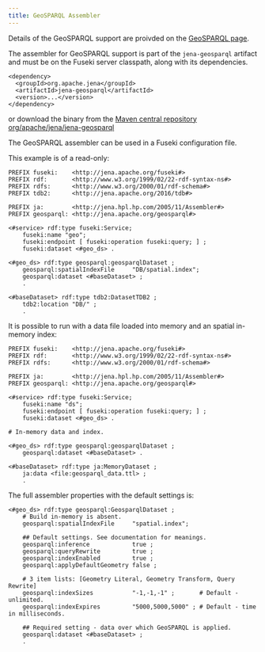 ```yaml
---
title: GeoSPARQL Assembler
---
```


Details of the GeoSPARQL support are proivded on the [GeoSPARQL page](index).

The assembler for GeoSPARQL support is part of the `jena-geosparql` artifact and
must be on the Fuseki server classpath, along with its dependencies.

    <dependency>
      <groupId>org.apache.jena</groupId>
      <artifactId>jena-geosparql</artifactId>
      <version>...</version>
    </dependency>

or download the binary from the 
[Maven central repository org/apache/jena/jena-geosparql](https://repo1.maven.org/maven2/org/apache/jena/jena-geosparql/)

The GeoSPARQL assembler can be used in a Fuseki configuration file.

This example is of a read-only: 

```
PREFIX fuseki:    <http://jena.apache.org/fuseki#>
PREFIX rdf:       <http://www.w3.org/1999/02/22-rdf-syntax-ns#>
PREFIX rdfs:      <http://www.w3.org/2000/01/rdf-schema#>
PREFIX tdb2:      <http://jena.apache.org/2016/tdb#>

PREFIX ja:        <http://jena.hpl.hp.com/2005/11/Assembler#>
PREFIX geosparql: <http://jena.apache.org/geosparql#>

<#service> rdf:type fuseki:Service;
    fuseki:name "geo";
    fuseki:endpoint [ fuseki:operation fuseki:query; ] ;
    fuseki:dataset <#geo_ds> .

<#geo_ds> rdf:type geosparql:geosparqlDataset ;
    geosparql:spatialIndexFile     "DB/spatial.index";
    geosparql:dataset <#baseDataset> ;
    .

<#baseDataset> rdf:type tdb2:DatasetTDB2 ;
    tdb2:location "DB/" ;
    .
```

It is possible to run with a data file loaded into memory and 
an spatial in-memory index:
```
PREFIX fuseki:    <http://jena.apache.org/fuseki#>
PREFIX rdf:       <http://www.w3.org/1999/02/22-rdf-syntax-ns#>
PREFIX rdfs:      <http://www.w3.org/2000/01/rdf-schema#>

PREFIX ja:        <http://jena.hpl.hp.com/2005/11/Assembler#>
PREFIX geosparql: <http://jena.apache.org/geosparql#>

<#service> rdf:type fuseki:Service;
    fuseki:name "ds";
    fuseki:endpoint [ fuseki:operation fuseki:query; ] ;
    fuseki:dataset <#geo_ds> .

# In-memory data and index.

<#geo_ds> rdf:type geosparql:geosparqlDataset ;
    geosparql:dataset <#baseDataset> .

<#baseDataset> rdf:type ja:MemoryDataset ;
    ja:data <file:geosparql_data.ttl> ;
    .
```

The full assembler properties with the default settings is:
```
<#geo_ds> rdf:type geosparql:GeosparqlDataset ;
    # Build in-memory is absent.
    geosparql:spatialIndexFile     "spatial.index";

    ## Default settings. See documentation for meanings.
    geosparql:inference            true ;
    geosparql:queryRewrite         true ;
    geosparql:indexEnabled         true ;
    geosparql:applyDefaultGeometry false ;
    
    # 3 item lists: [Geometry Literal, Geometry Transform, Query Rewrite]
    geosparql:indexSizes           "-1,-1,-1" ;       # Default - unlimited.
    geosparql:indexExpires         "5000,5000,5000" ; # Default - time in milliseconds.

    ## Required setting - data over which GeoSPARQL is applied.
    geosparql:dataset <#baseDataset> ;
    .
```
